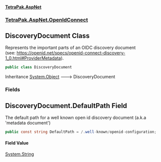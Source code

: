 #### [TetraPak.AspNet](index.md 'index')
### [TetraPak.AspNet.OpenIdConnect](TetraPak_AspNet_OpenIdConnect.md 'TetraPak.AspNet.OpenIdConnect')
## DiscoveryDocument Class
Represents the important parts of an OIDC discovery document  
(see: https://openid.net/specs/openid-connect-discovery-1_0.html#ProviderMetadata).  
```csharp
public class DiscoveryDocument
```

Inheritance [System.Object](https://docs.microsoft.com/en-us/dotnet/api/System.Object 'System.Object') &#129106; DiscoveryDocument  
### Fields
<a name='TetraPak_AspNet_OpenIdConnect_DiscoveryDocument_DefaultPath'></a>
## DiscoveryDocument.DefaultPath Field
The default path for a well known open id discovery document (a.k.a 'metadata document')  
```csharp
public const string DefaultPath = /.well-known/openid-configuration;
```
#### Field Value
[System.String](https://docs.microsoft.com/en-us/dotnet/api/System.String 'System.String')
  
